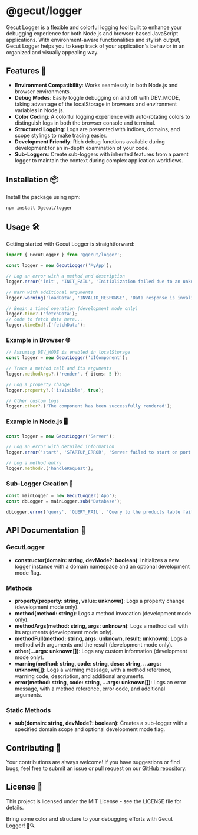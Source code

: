 # @gecut/logger

Gecut Logger is a flexible and colorful logging tool built to enhance your debugging experience for both Node.js and browser-based JavaScript applications. With environment-aware functionalities and stylish output, Gecut Logger helps you to keep track of your application's behavior in an organized and visually appealing way.

## Features 🚀

- **Environment Compatibility**: Works seamlessly in both Node.js and browser environments.
- **Debug Modes**: Easily toggle debugging on and off with DEV_MODE, taking advantage of the localStorage in browsers and environment variables in Node.js.
- **Color Coding**: A colorful logging experience with auto-rotating colors to distinguish logs in both the browser console and terminal.
- **Structured Logging**: Logs are presented with indices, domains, and scope stylings to make tracing easier.
- **Development Friendly**: Rich debug functions available during development for an in-depth examination of your code.
- **Sub-Loggers**: Create sub-loggers with inherited features from a parent logger to maintain the context during complex application workflows.

## Installation 📦

Install the package using npm:

```bash
npm install @gecut/logger
```

## Usage 🛠️

Getting started with Gecut Logger is straightforward:

```ts
import { GecutLogger } from '@gecut/logger';

const logger = new GecutLogger('MyApp');

// Log an error with a method and description
logger.error('init', 'INIT_FAIL', 'Initialization failed due to an unknown error');

// Warn with additional arguments
logger.warning('loadData', 'INVALID_RESPONSE', 'Data response is invalid', { userId: 1 });

// Begin a timed operation (development mode only)
logger.time?.('fetchData');
// code to fetch data here...
logger.timeEnd?.('fetchData');
```

### Example in Browser 🌐

```ts
// Assuming DEV_MODE is enabled in localStorage
const logger = new GecutLogger('UIComponent');

// Trace a method call and its arguments
logger.methodArgs?.('render', { items: 5 });

// Log a property change
logger.property?.('isVisible', true);

// Other custom logs
logger.other?.('The component has been successfully rendered');
```

### Example in Node.js 🖥️

```ts
const logger = new GecutLogger('Server');

// Log an error with detailed information
logger.error('start', 'STARTUP_ERROR', 'Server failed to start on port 3000');

// Log a method entry
logger.method?.('handleRequest');
```

### Sub-Logger Creation 🧱

```ts
const mainLogger = new GecutLogger('App');
const dbLogger = mainLogger.sub('Database');

dbLogger.error('query', 'QUERY_FAIL', 'Query to the products table failed');
```

## API Documentation 📖

### GecutLogger

- **constructor(domain: string, devMode?: boolean)**: Initializes a new logger instance with a domain namespace and an optional development mode flag.

### Methods

- **property(property: string, value: unknown)**: Logs a property change (development mode only).
- **method(method: string)**: Logs a method invocation (development mode only).
- **methodArgs(method: string, args: unknown)**: Logs a method call with its arguments (development mode only).
- **methodFull(method: string, args: unknown, result: unknown)**: Logs a method with arguments and the result (development mode only).
- **other(...args: unknown[])**: Logs any custom information (development mode only).
- **warning(method: string, code: string, desc: string, ...args: unknown[])**: Logs a warning message, with a method reference, warning code, description, and additional arguments.
- **error(method: string, code: string, ...args: unknown[])**: Logs an error message, with a method reference, error code, and additional arguments.

### Static Methods

- **sub(domain: string, devMode?: boolean)**: Creates a sub-logger with a specified domain scope and optional development mode flag.

## Contributing 🤝

Your contributions are always welcome! If you have suggestions or find bugs, feel free to submit an issue or pull request on our [GitHub repository](https://github.com/gecut/gecut).

## License 📄

This project is licensed under the MIT License - see the LICENSE file for details.

Bring some color and structure to your debugging efforts with Gecut Logger! 🎨🔍
